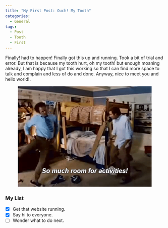 ```yaml
---
title: "My First Post: Ouch! My Tooth"
categories:
  - General
tags:
  - Post
  - Tooth
  - First
---
```


Finally! had to happen! 
Finally got this up and running. Took a bit of trial and error. But that is because my tooth hurt, oh my tooth! but enough moaning already, I am happy that I got this working so that I can find more space to talk and complain and less of do and done. 
Anyway, nice to meet you and hello world!.
<figure>
<img src="..\assets\images\so_much_room_activities.gif">
</figure>


### My List

- [x] Get that website running.
- [x] Say hi to everyone.
- [ ] Wonder what to do next.
